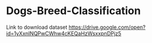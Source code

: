 # Dogs-Breed-Classification
Link to download dataset
https://drive.google.com/open?id=1yXxnINQPwCWhw4cKEQaHzWsxxpnDPjz5

